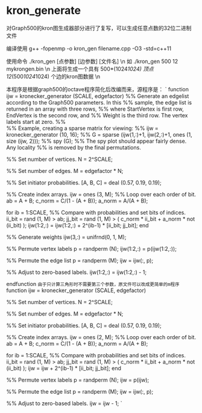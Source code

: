 # kron_generate
对Graph500的kron图生成器部分进行了复写，可以生成任意点数的32位二进制文件

编译使用 g++ -fopenmp -o kron_gen  filename.cpp -O3 -std=c++11

使用命令 ./kron_gen [点参数] [边参数] [文件名] \n
如 ./kron_gen 500 12 mykrongen.bin \n
上面将生成一个具有 500*(1024*1024) 顶点 12*(500*1024*1024) 个边的kron图数据 \n

本程序是根据graph500的octave程序简化后改编而来，源程序是：
`
function ijw = kronecker_generator (SCALE, edgefactor)
%% Generate an edgelist according to the Graph500 parameters.  In this
%% sample, the edge list is returned in an array with three rows,
%% where StartVertex is first row, EndVertex is the second row, and
%% Weight is the third row.  The vertex labels start at zero.
%%  
%% Example, creating a sparse matrix for viewing:
%%   ijw = kronecker_generator (10, 16);
%%   G = sparse (ijw(1,:)+1, ijw(2,:)+1, ones (1, size (ijw, 2)));
%%   spy (G);
%% The spy plot should appear fairly dense. Any locality
%% is removed by the final permutations.

  %% Set number of vertices.
  N = 2^SCALE;

  %% Set number of edges.
  M = edgefactor * N;

  %% Set initiator probabilities.
  [A, B, C] = deal (0.57, 0.19, 0.19);

  %% Create index arrays.
  ijw = ones (3, M);
  %% Loop over each order of bit.
  ab = A + B;
  c_norm = C/(1 - (A + B));
  a_norm = A/(A + B);

  for ib = 1:SCALE,
    %% Compare with probabilities and set bits of indices.
    ii_bit = rand (1, M) > ab;
    jj_bit = rand (1, M) > ( c_norm * ii_bit + a_norm * not (ii_bit) );
    ijw(1:2,:) = ijw(1:2,:) + 2^(ib-1) * [ii_bit; jj_bit];
  end

  %% Generate weights
  ijw(3,:) = unifrnd(0, 1, M);

  %% Permute vertex labels
  p = randperm (N);
  ijw(1:2,:) = p(ijw(1:2,:));

  %% Permute the edge list
  p = randperm (M);
  ijw = ijw(:, p);

  %% Adjust to zero-based labels.
  ijw(1:2,:) = ijw(1:2,:) - 1;

endfunction
`
由于只计算三角形时不需要第三个参数，原文件可以改成更简单的m程序
`
function ijw = kronecker_generator (SCALE, edgefactor)

  %% Set number of vertices.
  N = 2^SCALE;

  %% Set number of edges.
  M = edgefactor * N;

  %% Set initiator probabilities.
  [A, B, C] = deal (0.57, 0.19, 0.19);

  %% Create index arrays.
  ijw = ones (2, M);
  %% Loop over each order of bit.
  ab = A + B;
  c_norm = C/(1 - (A + B));
  a_norm = A/(A + B);

  for ib = 1:SCALE,
    %% Compare with probabilities and set bits of indices.
    ii_bit = rand (1, M) > ab;
    jj_bit = rand (1, M) > ( c_norm * ii_bit + a_norm * not (ii_bit) );
    ijw = ijw + 2^(ib-1) * [ii_bit; jj_bit];
  end

  %% Permute vertex labels
  p = randperm (N);
  ijw = p(ijw);

  %% Permute the edge list
  p = randperm (M);
  ijw = ijw(:, p);

  %% Adjust to zero-based labels.
  ijw = ijw - 1;
`
